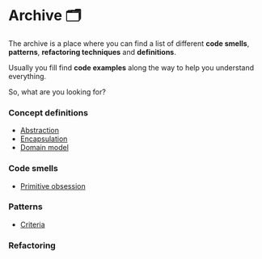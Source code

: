 # Archive 🗂

The archive is a place where you can find a list of different **code smells**, **patterns**, **refactoring techniques** and **definitions**.

Usually you fill find **code examples** along the way to help you understand everything.

So, what are you looking for?

### Concept definitions

- [Abstraction](./concepts-definitions/abstraction/)
- [Encapsulation](./concepts-definitions/encapsulation/)
- [Domain model](./concepts-definitions/domain-model/)

### Code smells

- [Primitive obsession](./code-smells/primitive-obsession/)

### Patterns

- [Criteria](./patterns/criteria/)

### Refactoring
